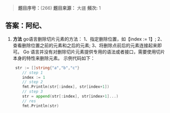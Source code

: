 > **题目序号：**(266)
> **题目来源：** 大疆
> **频次:** 1

## 答案：阿纪、

1. **方法**
   go语言删除切片元素的方法：
   1、指定删除位置，如【index := 1】;
   2、查看删除位置之前的元素和之后的元素;
   3、将删除点前后的元素连接起来即可。
   Go 语言并没有对删除切片元素提供专用的语法或者接口，需要使用切片本身的特性来删除元素。
   示例代码如下：

   ```go
    str := []string{"a","b","c"}
       // step 1
       index := 1
       // step 2
       fmt.Println(str[:index], str[index+1])
       // step 3
       str = append(str[:index], str[index+1]...)
       // res
       fmt.Println(str)
   ```

   